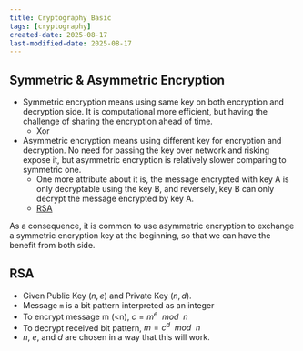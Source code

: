```yaml
---
title: Cryptography Basic
tags: [cryptography]
created-date: 2025-08-17
last-modified-date: 2025-08-17
---
```


## Symmetric & Asymmetric Encryption

- Symmetric encryption means using same key on both encryption and decryption side. It is computational more efficient, but having the challenge of sharing the encryption ahead of time.
	- Xor
- Asymmetric encryption means using different key for encryption and decryption. No need for passing the key over network and risking expose it, but asymmetric encryption is relatively slower comparing to symmetric one.
	- One more attribute about it is, the message encrypted with key A is only decryptable using the key B, and reversely, key B can only decrypt the message encrypted by key A.
	- [RSA](#RSA)

As a consequence, it is common to use asymmetric encryption to exchange a symmetric encryption key at the beginning, so that we can have the benefit from both side.

## RSA

- Given Public Key $(n, e)$ and Private Key $(n, d)$.
- Message `m` is a bit pattern interpreted as an integer
- To encrypt message m (<n), $c = m^e \ \ {mod} \ \ n$
- To decrypt received bit pattern, $m = c^d \ \ {mod} \ \ n$
- $n$, $e$, and $d$ are chosen in a way that this will work.